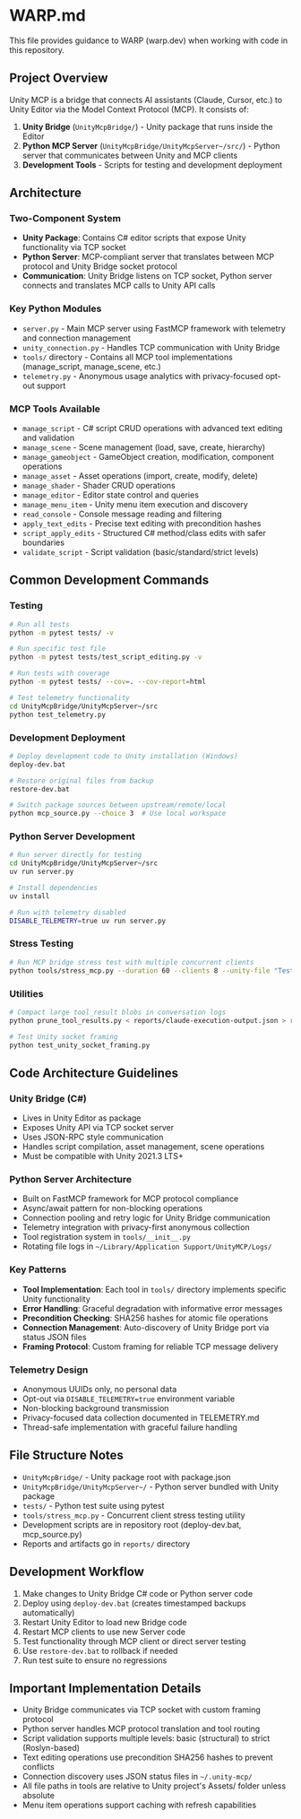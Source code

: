 # WARP.md

This file provides guidance to WARP (warp.dev) when working with code in this repository.

## Project Overview

Unity MCP is a bridge that connects AI assistants (Claude, Cursor, etc.) to Unity Editor via the Model Context Protocol (MCP). It consists of:

1. **Unity Bridge** (`UnityMcpBridge/`) - Unity package that runs inside the Editor
2. **Python MCP Server** (`UnityMcpBridge/UnityMcpServer~/src/`) - Python server that communicates between Unity and MCP clients
3. **Development Tools** - Scripts for testing and development deployment

## Architecture

### Two-Component System
- **Unity Package**: Contains C# editor scripts that expose Unity functionality via TCP socket
- **Python Server**: MCP-compliant server that translates between MCP protocol and Unity Bridge socket protocol
- **Communication**: Unity Bridge listens on TCP socket, Python server connects and translates MCP calls to Unity API calls

### Key Python Modules
- `server.py` - Main MCP server using FastMCP framework with telemetry and connection management
- `unity_connection.py` - Handles TCP communication with Unity Bridge
- `tools/` directory - Contains all MCP tool implementations (manage_script, manage_scene, etc.)
- `telemetry.py` - Anonymous usage analytics with privacy-focused opt-out support

### MCP Tools Available
- `manage_script` - C# script CRUD operations with advanced text editing and validation
- `manage_scene` - Scene management (load, save, create, hierarchy)
- `manage_gameobject` - GameObject creation, modification, component operations
- `manage_asset` - Asset operations (import, create, modify, delete)
- `manage_shader` - Shader CRUD operations
- `manage_editor` - Editor state control and queries
- `manage_menu_item` - Unity menu item execution and discovery
- `read_console` - Console message reading and filtering
- `apply_text_edits` - Precise text editing with precondition hashes
- `script_apply_edits` - Structured C# method/class edits with safer boundaries
- `validate_script` - Script validation (basic/standard/strict levels)

## Common Development Commands

### Testing
```bash
# Run all tests
python -m pytest tests/ -v

# Run specific test file
python -m pytest tests/test_script_editing.py -v

# Run tests with coverage
python -m pytest tests/ --cov=. --cov-report=html

# Test telemetry functionality
cd UnityMcpBridge/UnityMcpServer~/src
python test_telemetry.py
```

### Development Deployment
```bash
# Deploy development code to Unity installation (Windows)
deploy-dev.bat

# Restore original files from backup
restore-dev.bat

# Switch package sources between upstream/remote/local
python mcp_source.py --choice 3  # Use local workspace
```

### Python Server Development
```bash
# Run server directly for testing
cd UnityMcpBridge/UnityMcpServer~/src
uv run server.py

# Install dependencies
uv install

# Run with telemetry disabled
DISABLE_TELEMETRY=true uv run server.py
```

### Stress Testing
```bash
# Run MCP bridge stress test with multiple concurrent clients
python tools/stress_mcp.py --duration 60 --clients 8 --unity-file "TestProjects/UnityMCPTests/Assets/Scripts/LongUnityScriptClaudeTest.cs"
```

### Utilities
```bash
# Compact large tool_result blobs in conversation logs
python prune_tool_results.py < reports/claude-execution-output.json > reports/claude-execution-output.pruned.json

# Test Unity socket framing
python test_unity_socket_framing.py
```

## Code Architecture Guidelines

### Unity Bridge (C#)
- Lives in Unity Editor as package
- Exposes Unity API via TCP socket server
- Uses JSON-RPC style communication
- Handles script compilation, asset management, scene operations
- Must be compatible with Unity 2021.3 LTS+

### Python Server Architecture
- Built on FastMCP framework for MCP protocol compliance
- Async/await pattern for non-blocking operations  
- Connection pooling and retry logic for Unity Bridge communication
- Telemetry integration with privacy-first anonymous collection
- Tool registration system in `tools/__init__.py`
- Rotating file logs in `~/Library/Application Support/UnityMCP/Logs/`

### Key Patterns
- **Tool Implementation**: Each tool in `tools/` directory implements specific Unity functionality
- **Error Handling**: Graceful degradation with informative error messages
- **Precondition Checking**: SHA256 hashes for atomic file operations
- **Connection Management**: Auto-discovery of Unity Bridge port via status JSON files
- **Framing Protocol**: Custom framing for reliable TCP message delivery

### Telemetry Design
- Anonymous UUIDs only, no personal data
- Opt-out via `DISABLE_TELEMETRY=true` environment variable  
- Non-blocking background transmission
- Privacy-focused data collection documented in TELEMETRY.md
- Thread-safe implementation with graceful failure handling

## File Structure Notes
- `UnityMcpBridge/` - Unity package root with package.json
- `UnityMcpBridge/UnityMcpServer~/` - Python server bundled with Unity package
- `tests/` - Python test suite using pytest
- `tools/stress_mcp.py` - Concurrent client stress testing utility
- Development scripts are in repository root (deploy-dev.bat, mcp_source.py)
- Reports and artifacts go in `reports/` directory

## Development Workflow
1. Make changes to Unity Bridge C# code or Python server code
2. Deploy using `deploy-dev.bat` (creates timestamped backups automatically)
3. Restart Unity Editor to load new Bridge code  
4. Restart MCP clients to use new Server code
5. Test functionality through MCP client or direct server testing
6. Use `restore-dev.bat` to rollback if needed
7. Run test suite to ensure no regressions

## Important Implementation Details
- Unity Bridge communicates via TCP socket with custom framing protocol
- Python server handles MCP protocol translation and tool routing
- Script validation supports multiple levels: basic (structural) to strict (Roslyn-based)
- Text editing operations use precondition SHA256 hashes to prevent conflicts
- Connection discovery uses JSON status files in `~/.unity-mcp/`
- All file paths in tools are relative to Unity project's Assets/ folder unless absolute
- Menu item operations support caching with refresh capabilities
